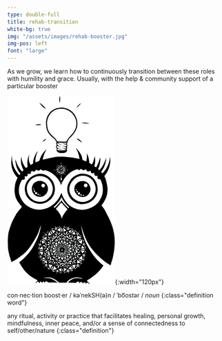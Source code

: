 ```yaml
---
type: double-full
title: rehab-transition
white-bg: true
img: "/assets/images/rehab-booster.jpg"
img-pos: left
font: "large"
---
```


As we grow, we learn how to <span class="emphasized-header">continuously transition </span>between these roles with humility and grace. Usually, with the help &amp; community support of a <span class="emphasized-header">particular booster</span> 

![Owl Love Thought](/assets/images/owlLightbulb-250.png){:width="120px"}

con·nec·tion boost·er / kəˈnekSH(ə)n / ˈbo͞ostər / *noun*
{:class="definition word"}

any ritual, activity or practice that facilitates healing, personal growth, mindfulness, inner peace, and/or a sense of connectedness to self/other/nature
{:class="definition"}
